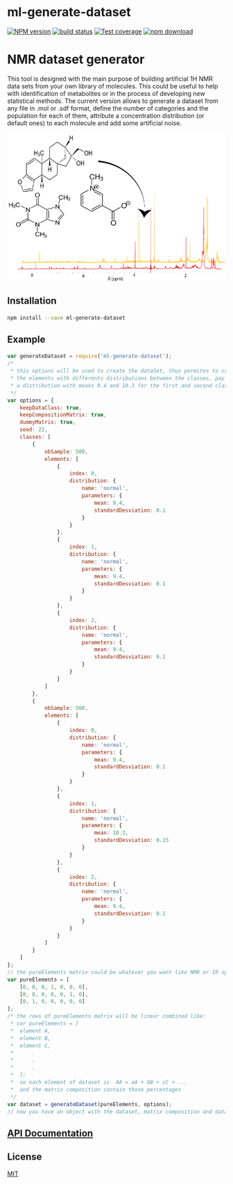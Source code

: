 # ml-generate-dataset

  [![NPM version][npm-image]][npm-url]
  [![build status][travis-image]][travis-url]
  [![Test coverage][codecov-image]][codecov-url]
  [![npm download][download-image]][download-url]

# NMR dataset generator

This tool is designed with the main purpose of building artificial 1H NMR data sets from your own library of molecules. This could be useful to help with identification of metabolites or in the process of developing new statistical methods. The current version allows to generate a dataset from any file in .mol or .sdf format, define the number of categories and the population for each of them, attribute a concentration distribution (or default ones) to each molecule and add some artificial noise.

<img src="images/fmts.png">

## Installation
```bash
npm install --save ml-generate-dataset
```

## Example
```js
var generateDataset = require('ml-generate-dataset');
/*
 * this options will be used to create the dataSet, thus permites to create several classes where markers will be
 * the elements with differents distributions between the classes, pay attention to the element with index 1, it has
 * a distribution with means 9.4 and 10.3 for the first and second classes respectivelly
 */
var options = {
    keepDataClass: true,
    keepCompositionMatrix: true,
    dummyMatrix: true,
    seed: 22,
    classes: [
        {
            nbSample: 500,
            elements: [
                {
                    index: 0,
                    distribution: {
                        name: 'normal',
                        parameters: {
                            mean: 9.4,
                            standardDesviation: 0.1
                        }
                    }
                },
                {
                    index: 1,
                    distribution: {
                        name: 'normal',
                        parameters: {
                            mean: 9.4,
                            standardDesviation: 0.1
                        }
                    }
                },
                {
                    index: 2,
                    distribution: {
                        name: 'normal',
                        parameters: {
                            mean: 9.4,
                            standardDesviation: 0.1
                        }
                    }
                }
            ]
        },
        {
            nbSample: 500,
            elements: [
                {
                    index: 0,
                    distribution: {
                        name: 'normal',
                        parameters: {
                            mean: 9.4,
                            standardDesviation: 0.1
                        }
                    }
                },
                {
                    index: 1,
                    distribution: {
                        name: 'normal',
                        parameters: {
                            mean: 10.3,
                            standardDesviation: 0.15
                        }
                    }
                },
                {
                    index: 2,
                    distribution: {
                        name: 'normal',
                        parameters: {
                            mean: 9.4,
                            standardDesviation: 0.1
                        }
                    }
                }
            ]
        }
    ]
};
// the pureElements matrix could be whatever you want like NMR or IR spectra.
var pureElements = [
    [0, 0, 0, 1, 0, 0, 0],
    [0, 0, 0, 0, 0, 1, 0],
    [0, 1, 0, 0, 0, 0, 0]
];
/* the rows of pureElements matrix will be linear combined like:
 * var pureElements = [
 *  element A,
 *  element B,
 *  element C,
 *      .
 *      .
 *      .
 *  ];
 *  so each element of dataset is  AA = aA + bB + cC + ...
 *  and the matrix composition contain those percentages
 */
var dataset = generateDataset(pureElements, options);
// now you have an object with the dataset, matrix composition and dataClass matrix to do a statistical procedure and debug
```
## [API Documentation](https://mljs.github.io/generate-dataset/)

## License
  [MIT](./LICENSE)

[npm-image]: https://img.shields.io/npm/v/ml-generate-dataset.svg?style=flat-square
[npm-url]: https://www.npmjs.com/package/ml-generate-dataset
[travis-image]: https://img.shields.io/travis/mljs/generate-dataset/master.svg?style=flat-square
[travis-url]: https://travis-ci.org/mljs/generate-dataset
[codecov-image]: https://img.shields.io/codecov/c/github/mljs/generate-dataset.svg?style=flat-square
[codecov-url]: https://codecov.io/gh/mljs/generate-dataset
[download-image]: https://img.shields.io/npm/dm/ml-generate-dataset.svg?style=flat-square
[download-url]: https://www.npmjs.com/package/ml-generate-dataset

